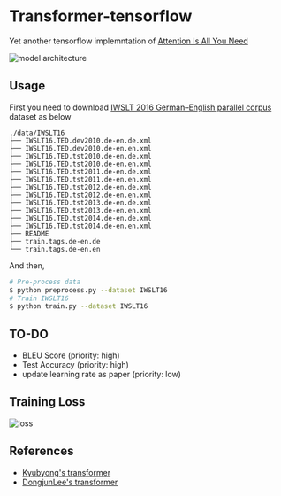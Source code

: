 # Transformer-tensorflow

Yet another tensorflow implemntation of [Attention Is All You Need](https://arxiv.org/abs/1706.03762)

![model architecture](https://raw.githubusercontent.com/flrngel/Transformer-tensorflow/master/resources/transformer.jpg)

## Usage

First you need to download [IWSLT 2016 German–English parallel corpus](https://wit3.fbk.eu/archive/2016-01//texts/de/en/de-en.tgz) dataset as below

```
./data/IWSLT16
├── IWSLT16.TED.dev2010.de-en.de.xml
├── IWSLT16.TED.dev2010.de-en.en.xml
├── IWSLT16.TED.tst2010.de-en.de.xml
├── IWSLT16.TED.tst2010.de-en.en.xml
├── IWSLT16.TED.tst2011.de-en.de.xml
├── IWSLT16.TED.tst2011.de-en.en.xml
├── IWSLT16.TED.tst2012.de-en.de.xml
├── IWSLT16.TED.tst2012.de-en.en.xml
├── IWSLT16.TED.tst2013.de-en.de.xml
├── IWSLT16.TED.tst2013.de-en.en.xml
├── IWSLT16.TED.tst2014.de-en.de.xml
├── IWSLT16.TED.tst2014.de-en.en.xml
├── README
├── train.tags.de-en.de
└── train.tags.de-en.en
```

And then,
```bash
# Pre-process data
$ python preprocess.py --dataset IWSLT16
# Train IWSLT16
$ python train.py --dataset IWSLT16
```

## TO-DO

- BLEU Score (priority: high)
- Test Accuracy (priority: high)
- update learning rate as paper (priority: low)

## Training Loss

![loss](https://raw.githubusercontent.com/flrngel/Transformer-tensorflow/master/resources/loss.jpg)

## References

- [Kyubyong's transformer](https://github.com/Kyubyong/transformer)
- [DongjunLee's transformer](https://github.com/DongjunLee/transformer-tensorflow)
